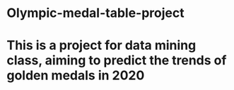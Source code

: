 # Olympic-medal-table-project
# This is a project for data mining class, aiming to predict the trends of golden medals in 2020

